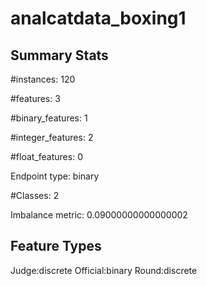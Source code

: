 # analcatdata_boxing1

## Summary Stats

#instances: 120

#features: 3

  #binary_features: 1

  #integer_features: 2

  #float_features: 0

Endpoint type: binary

#Classes: 2

Imbalance metric: 0.09000000000000002

## Feature Types

 Judge:discrete
Official:binary
Round:discrete

